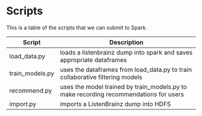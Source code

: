 # Scripts

This is a table of the scripts that we can submit to Spark.


| Script          | Description                                                                           |
|-----------------|---------------------------------------------------------------------------------------|
| load_data.py    | loads a listenbrainz dump into spark and saves appropriate dataframes                 |
| train_models.py | uses the dataframes from load_data.py to train collaborative filtering models         |
| recommend.py    | uses the model trained by train_models.py to make recording recommendations for users |
| import.py       | imports a ListenBrainz dump into HDFS                                                 |

